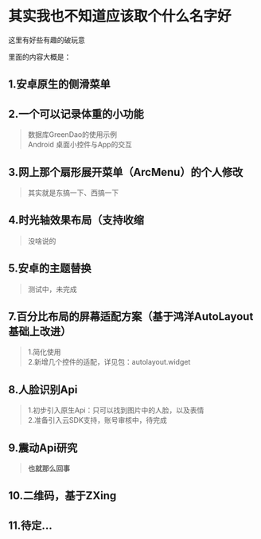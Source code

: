 # 其实我也不知道应该取个什么名字好
这里有好些有趣的破玩意


里面的内容大概是：

## 1.安卓原生的侧滑菜单

## 2.一个可以记录体重的小功能
> 数据库GreenDao的使用示例<br/>
Android 桌面小控件与App的交互

## 3.网上那个扇形展开菜单（ArcMenu）的个人修改
> 其实就是东搞一下、西搞一下

## 4.时光轴效果布局（支持收缩
> 没啥说的

## 5.安卓的主题替换
> 测试中，未完成

## 7.百分比布局的屏幕适配方案（基于鸿洋AutoLayout基础上改进）
> 1.简化使用<br/>
> 2.新增几个控件的适配，详见包：autolayout.widget

## 8.人脸识别Api
> 1.初步引入原生Api：只可以找到图片中的人脸，以及表情<br/>
> 2.准备引入云SDK支持，账号审核中，待完成

## 9.震动Api研究
> **也就那么回事**

## 10.二维码，基于ZXing

## 11.待定...


